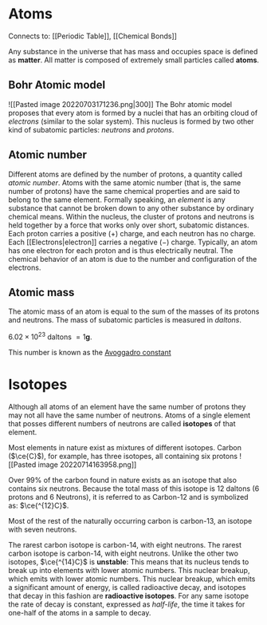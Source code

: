 # Atoms

Connects to: [[Periodic Table]], [[Chemical Bonds]]

Any substance in the universe that has mass and occupies space is defined as **matter**. All matter is composed of extremely small particles called **atoms**.

## Bohr Atomic model
![[Pasted image 20220703171236.png|300]]
The Bohr atomic model proposes that every atom is formed by a nuclei that has an orbiting cloud of *electrons* (similar to the solar system). This nucleus is formed by two other kind of subatomic particles: *neutrons* and *protons*. 

## Atomic number
Different atoms are defined by the number of protons, a quantity called *atomic number*. Atoms with the same atomic number (that is, the same number of protons) have the same chemical properties and are said to belong to the same element. Formally speaking, an *element* is any substance that cannot be broken down to any other substance by ordinary chemical means.
Within the nucleus, the cluster of protons and neutrons is held together by a force that works only over short, subatomic distances. Each proton carries a positive ($+$) charge, and each neutron has no charge. Each [[Electrons|electron]] carries a negative ($-$) charge. 
Typically, an atom has one electron for each proton and is thus electrically neutral. The chemical behavior of an atom is due to the number and configuration of the electrons.

## Atomic mass 
The atomic mass of an atom is equal to the sum of the masses of its protons and neutrons. The mass of subatomic particles is measured in *daltons*. 

$6.02\times10^{23}$ daltons $=1$**g**.  

This number is known as the [Avoggadro constant](https://en.wikipedia.org/wiki/Avogadro_constant)


# Isotopes
Although all atoms of an element have the same number of protons they may not all have the same number of neutrons. Atoms of a single element that posses different numbers of neutrons are called **isotopes** of that element.

Most elements in nature exist as mixtures of different isotopes. Carbon ($\ce{C}$), for example, has three isotopes, all containing six protons
![[Pasted image 20220714163958.png]]

Over $99\%$ of the carbon found in nature exists as an isotope that also contains six neutrons. Because the total mass of this isotope is $12$ daltons (6 protons and 6 Neutrons), it is referred to as Carbon-12 and is symbolized as: $\ce{^{12}C}$.

Most of the rest of the naturally occurring carbon is carbon-13, an isotope with seven neutrons. 

The rarest carbon isotope is carbon-14, with eight neutrons. The rarest carbon isotope is carbon-14, with eight neutrons. Unlike the other two isotopes, $\ce{^{14}C}$ is **unstable**: This means that its nucleus tends to break up into elements with lower atomic numbers. This nuclear breakup, which emits with lower atomic numbers. This nuclear breakup, which emits a significant amount of energy, is called radioactive decay, and isotopes that decay in this fashion are **radioactive isotopes**. For any same isotope the rate of decay is constant, expressed as *half-life*, the time it takes for one-half of the atoms in a sample to decay. 

